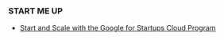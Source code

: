 ### START ME UP 
- [Start and Scale with the Google for Startups Cloud Program](https://cloud.google.com/startup/apply?utm_source=pmax&utm_medium=display&utm_campaign=FY21-Q1-global-demandgen-website-cs-startup_program_mc&utm_content=multi_pmax_FTI2&gclid=Cj0KCQjw6uWyBhD1ARIsAIMcADqfUQk5KByLHI-IywqKo1GnBLJwfAYwfvdqmhTqF71081VsJ2WT1fgaAqP7EALw_wcB) 

